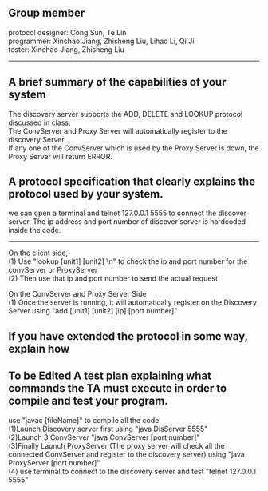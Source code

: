 Group member <br/>
-------------
protocol designer: Cong Sun, Te Lin <br/>
programmer: Xinchao Jiang, Zhisheng Liu, Lihao Li, Qi Ji <br/>
tester: Xinchao Jiang, Zhisheng Liu <br/>
________________________________________________________________________________________________________________________________
A brief summary of the capabilities of your system <br/>
-------------
The discovery server supports the ADD, DELETE and LOOKUP protocol discussed in class.<br/>
The ConvServer and Proxy Server will automatically register to the discovery Server.<br/>
If any one of the ConvServer which is used by the Proxy Server is down, the Proxy Server will return ERROR.<br/>

A protocol specification that clearly explains the protocol used by your system. <br/>
-------------
we can open a terminal and telnet 127.0.0.1 5555 to connect the discover server. The ip address and port number of discover server is hardcoded inside the code.<br/>
________________________________________________________________________________________________________________________________
On the client side,<br/>
(1) Use "lookup [unit1] [unit2] \n" to check the ip and port number for the convServer or ProxyServer<br/>
(2) Then use that ip and port number to send the actual request<br/>

On the ConvServer and Proxy Server Side<br/>
(1) Once the server is running, it will automatically register on the Discovery Server using "add [unit1] [unit2] [ip] [port number]" <br/>


If you have extended the protocol in some way, explain how <br/>
-------------
To be Edited
A test plan explaining what commands the TA must execute in order to compile and test your program.
-------------
use "javac [fileName]" to compile all the code <br/>
(1)Launch Discovery server first using "java DisServer 5555" <br/>
(2)Launch 3 ConvServer "java ConvServer [port number]" <br/>
(3)Finally Launch ProxyServer (The proxy server will check all the connected ConvServer and register to the discovery server) using "java ProxyServer [port number]" <br/>
(4) use terminal to connect to the discovery server and test "telnet 127.0.0.1 5555"
